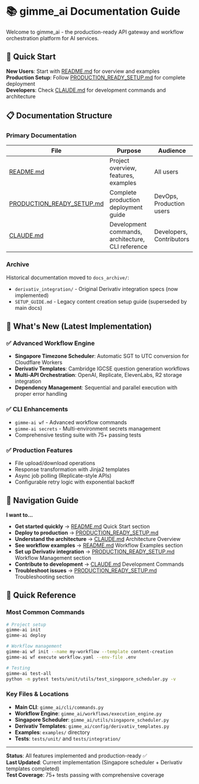 # 📚 gimme_ai Documentation Guide

Welcome to gimme_ai - the production-ready API gateway and workflow orchestration platform for AI services.

## 🚀 Quick Start

**New Users**: Start with [README.md](README.md) for overview and examples  
**Production Setup**: Follow [PRODUCTION_READY_SETUP.md](PRODUCTION_READY_SETUP.md) for complete deployment  
**Developers**: Check [CLAUDE.md](CLAUDE.md) for development commands and architecture

## 📋 Documentation Structure

### Primary Documentation
| File | Purpose | Audience |
|------|---------|----------|
| [README.md](README.md) | Project overview, features, examples | All users |
| [PRODUCTION_READY_SETUP.md](PRODUCTION_READY_SETUP.md) | Complete production deployment guide | DevOps, Production users |
| [CLAUDE.md](CLAUDE.md) | Development commands, architecture, CLI reference | Developers, Contributors |

### Archive
Historical documentation moved to `docs_archive/`:
- `derivativ_integration/` - Original Derivativ integration specs (now implemented)
- `SETUP_GUIDE.md` - Legacy content creation setup guide (superseded by main docs)

## 🎯 What's New (Latest Implementation)

### ✅ Advanced Workflow Engine
- **Singapore Timezone Scheduler**: Automatic SGT to UTC conversion for Cloudflare Workers
- **Derivativ Templates**: Cambridge IGCSE question generation workflows
- **Multi-API Orchestration**: OpenAI, Replicate, ElevenLabs, R2 storage integration
- **Dependency Management**: Sequential and parallel execution with proper error handling

### ✅ CLI Enhancements
- `gimme-ai wf` - Advanced workflow commands
- `gimme-ai secrets` - Multi-environment secrets management  
- Comprehensive testing suite with 75+ passing tests

### ✅ Production Features
- File upload/download operations
- Response transformation with Jinja2 templates
- Async job polling (Replicate-style APIs)
- Configurable retry logic with exponential backoff

## 🧭 Navigation Guide

**I want to...**

- **Get started quickly** → [README.md](README.md) Quick Start section
- **Deploy to production** → [PRODUCTION_READY_SETUP.md](PRODUCTION_READY_SETUP.md)
- **Understand the architecture** → [CLAUDE.md](CLAUDE.md) Architecture Overview
- **See workflow examples** → [README.md](README.md) Workflow Examples section
- **Set up Derivativ integration** → [PRODUCTION_READY_SETUP.md](PRODUCTION_READY_SETUP.md) Workflow Management section
- **Contribute to development** → [CLAUDE.md](CLAUDE.md) Development Commands
- **Troubleshoot issues** → [PRODUCTION_READY_SETUP.md](PRODUCTION_READY_SETUP.md) Troubleshooting section

## 🔧 Quick Reference

### Most Common Commands
```bash
# Project setup
gimme-ai init
gimme-ai deploy

# Workflow management
gimme-ai wf init --name my-workflow --template content-creation
gimme-ai wf execute workflow.yaml --env-file .env

# Testing
gimme-ai test-all
python -m pytest tests/unit/utils/test_singapore_scheduler.py -v
```

### Key Files & Locations
- **Main CLI**: `gimme_ai/cli/commands.py`
- **Workflow Engine**: `gimme_ai/workflows/execution_engine.py`
- **Singapore Scheduler**: `gimme_ai/utils/singapore_scheduler.py`
- **Derivativ Templates**: `gimme_ai/config/derivativ_templates.py`
- **Examples**: `examples/` directory
- **Tests**: `tests/unit/` and `tests/integration/`

---

**Status**: All features implemented and production-ready ✅  
**Last Updated**: Current implementation (Singapore scheduler + Derivativ templates completed)  
**Test Coverage**: 75+ tests passing with comprehensive coverage